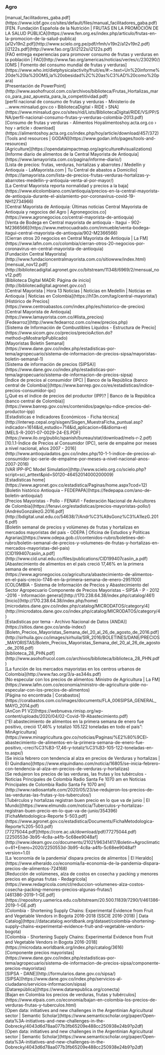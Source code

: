 <dt>

### Agro

<dl>

<dt>[manual_facilitadores_gaba.pdf](https://www.icbf.gov.co/sites/default/files/manual_facilitadores_gaba.pdf)</dt>

<dt>[FEN. Fundación Española de la Nutrición | FRUTAS EN LA PROMOCIÓN DE LA SALUD PÚBLICA](https://www.fen.org.es/index.php/articulo/frutas-en-la-promocion-de-la-salud-publica)</dt>

<dt>[a12v19n2.pdf](http://www.scielo.org.pe/pdf/rfmh/v19n2/a12v19n2.pdf)</dt>

<dt>[i2122s.pdf](http://www.fao.org/3/i2122s/i2122s.pdf)</dt>

<dt>[FAO entrega experiencias para promover consumo de frutas y verduras en la población | FAO](http://www.fao.org/americas/noticias/ver/es/c/230290/)</dt>

<dt>[OMS | Fomento del consumo mundial de frutas y verduras](https://www.who.int/dietphysicalactivity/fruit/es/#:~:text=Un%20informe%20de%20la%20OMS,la%20obesidad%2C%20as%C3%AD%20como%20para)</dt>

<dt>[Presentación de PowerPoint](http://www.asohofrucol.com.co/archivos/biblioteca/Frutas_Hortalizas_marco_para_paz_apuesta_para_la_competitividad.pdf)</dt>

<dt>[perfil nacional de consumo de frutas y verduras - Ministerio de ...www.minsalud.gov.co › BibliotecaDigital › RIDE › SNA](https://www.minsalud.gov.co/sites/rid/Lists/BibliotecaDigital/RIDE/VS/PP/SNA/perfil-nacional-consumo-frutas-y-verduras-colombia-2013.pdf)</dt>

<dt>[Consumo de frutas y verduras - Alimentos Hoyalimentoshoy.acta.org.co › hoy › article › download](https://alimentoshoy.acta.org.co/index.php/hoy/article/download/457/372)</dt>

<dt>[Tools and resources | GODAN](https://www.godan.info/pages/tools-and-resources)</dt>

<dt>[Agriculture](https://opendataimpactmap.org/agriculture#visualizations)</dt>

<dt>[Informe diario de alimentos de la Central Mayorista de Antioquia](https://www.lamayorista.com.co/pagina/informe-diario/)</dt>

<dt>[Lista de precios: frutas, verduras, hortalizas y abarrotes / Medellín y Antioquia - LaMayorista.com | Tu Central de abastos a Domicilio‎](https://lamayorista.com/lista-de-precios-frutas-verduras-hortalizas-y-abarrotes-medellin-y-antioquia-venta-al-por-mayor/)</dt>

<dt>[La Central Mayorista reporta normalidad y precios a la baja](https://www.elcolombiano.com/antioquia/precios-en-la-central-mayorista-de-antioquia-durante-el-aislamiento-por-coronavirus-covid-19-NH12734966)</dt>

<dt>[Central Mayorista de Antioquia: Últimas noticias Central Mayorista de Antioquia y negocios del Agro | Agronegocios.co](https://www.agronegocios.co/central-mayorista-de-antioquia)</dt>

<dt>[Venta de Bodega en Central mayorista de antioquia - Itagui - 902-M2366566](https://www.metrocuadrado.com/inmueble/venta-bodega-itagui-central-mayorista-de-antioquia/902-M2366566)</dt>

<dt>[Cierran otros 20 negocios en Central Mayorista de Antioquia | La FM](https://www.lafm.com.co/colombia/cierran-otros-20-negocios-por-coronavirus-en-central-mayorista-de-antioquia)</dt>

<dt>[Fundación Central Mayorista](http://www.fundacioncentralmayorista.com.co/sitiowww/index.html)</dt>

<dt>[mensual_nov12.pdf](http://bibliotecadigital.agronet.gov.co/bitstream/11348/6969/2/mensual_nov12.pdf)</dt>

<dt>[Biblioteca Digital MADR: Página de inicio](http://bibliotecadigital.agronet.gov.co/)</dt>

<dt>[Central Mayorista | Hora 13 Noticias | Noticias en Medellín | Noticias en Antioquia | Noticias en Colombia](https://h13n.com/tag/central-mayorista/)</dt>

<dt>[Histórico de Precios](https://www.centroabastos.com/index.php/es/historico-de-precios)</dt>

<dt>[Central Mayorista de Antioquia](https://www.lamayorista.com.co/#lista_precios)</dt>

<dt>[Fedearroz](http://www.fedearroz.com.co/new/precios.php)</dt>

<dt>[Sistema de Información de Combustibles Líquidos - Estructura de Precio](https://www.sicom.gov.co/precios/precioAction.do?method=pMostrarIpPublicado)</dt>

<dt>[Mayoristas Boletín Semanal](https://www.dane.gov.co/index.php/estadisticas-por-tema/agropecuario/sistema-de-informacion-de-precios-sipsa/mayoristas-boletin-semanal-1)</dt>

<dt>[Sistema de información de precios (SIPSA)](https://www.dane.gov.co/index.php/estadisticas-por-tema/agropecuario/sistema-de-informacion-de-precios-sipsa)</dt>

<dt>[Índice de precios al consumidor (IPC) | Banco de la República (banco central de Colombia)](https://www.banrep.gov.co/es/estadisticas/indice-precios-consumidor-ipc)</dt>

<dt>[¿Qué es el índice de precios del productor (IPP)? | Banco de la República (banco central de Colombia)](https://www.banrep.gov.co/es/contenidos/page/qu-ndice-precios-del-productor-ipp)</dt>

<dt>[Estadísticas e Indicadores Económicos - Ficha técnica](http://interwp.cepal.org/sisgen/Sisgen_MuestraFicha_puntual.asp?indicador=1614&id_estudio=714&id_aplicacion=6&idioma=e)</dt>

<dt>[MELS-R-2001-07-0029-24-ES.PDF](https://www.ilo.org/public/spanish/bureau/stat/download/mels-r-2.pdf)</dt>

<dt>[10.1.1-Índice de Precios al Consumidor (IPC), serie de empalme por meses a nivel nacional, años 2007 - 2016](http://www.antioquiadatos.gov.co/index.php/10-1-1-indice-de-precios-al-consumidor-ipc-serie-de-empalme-por-meses-a-nivel-nacional-anos-2007-2016)</dt>

<dt>[VAR IPP-IPC Model Simulation](http://www.scielo.org.co/scielo.php?script=sci_arttext&pid=S0120-46452014000200009)</dt>

<dt>[Estadísticas home](https://www.agronet.gov.co/estadistica/Paginas/home.aspx?cod=12)</dt>

<dt>[Boletín histórico Antioquia – FEDEPAPA](https://fedepapa.com/ano-de-boletin-antioquia/)</dt>

<dt>[Precios Mayoristas - Pollo - FENAVI - Federación Nacional de Avicultores de Colombia](https://fenavi.org/estadisticas/precios-mayoristas-pollo/)</dt>

<dt>[AndrésGonzálezG.2016.pdf](http://bdigital.unal.edu.co/54638/7/Andr%C3%A9sGonz%C3%A1lezG.2016.pdf)</dt>

<dt>[Boletín semanal de precios y volúmenes de frutas y hortalizas en mercados mayoristas del país - ODEPA | Oficina de Estudios y Políticas Agrarias](https://www.odepa.gob.cl/contenidos-rubro/boletines-del-rubro/boletin-semanal-de-precios-y-volumenes-de-frutas-y-hortalizas-en-mercados-mayoristas-del-pais)</dt>

<dt>[CID199407casiin_a.pdf](http://www.cid.unal.edu.co/files/publications/CID199407casiin_a.pdf)</dt>

<dt>[Abastecimiento de alimentos en el país creció 17,46% en la primera semana de enero](https://www.agronegocios.co/agricultura/abastecimiento-de-alimentos-en-el-pais-crecio-1746-en-la-primera-semana-de-enero-2951100)</dt>

<dt>[COLOMBIA - Sistema de Información de Precios y Abastecimiento del Sector Agropecuario Componente de Precios Mayoristas – SIPSA - P - 2012 -2016 - Información general](http://170.238.64.38/index.php/catalog/461)</dt>

<dt>[Inicio](http://170.238.64.38/index.php/home)</dt>

<dt>[microdatos.dane.gov.co/index.php/catalog/MICRODATOS/category/4](http://microdatos.dane.gov.co/index.php/catalog/MICRODATOS/category/4)</dt>

<dt>[Estadisticas por tema - Archivo Nacional de Datos (ANDA)](https://sitios.dane.gov.co/anda-index/)</dt>

<dt>[Boletn_Precios_Mayoristas_Semana_del_20_al_26_de_agosto_de_2016.pdf](http://sirhuila.gov.co/images/sirhuila/SIR_2016/BOLETINES/DANE/PRECIOS_MAYORISTAS/Boletn_Precios_Mayoristas_Semana_del_20_al_26_de_agosto_de_2016.pdf)</dt>

<dt>[biblioteca_28_PHN.pdf](http://www.asohofrucol.com.co/archivos/biblioteca/biblioteca_28_PHN.pdf)</dt>

<dt>[La función de los mercados mayoristas en los centros urbanos de Colombia](http://www.fao.org/3/a-as344s.pdf)</dt>

<dt>[No especular con los precios de alimentos: Ministro de Agricultura | La FM](https://www.lafm.com.co/economia/ministro-de-agricultura-pide-no-especular-con-los-precios-de-alimentos)</dt>

<dt>[Página no encontrada | Corabastos](https://corabastos.com.co/images/documents/FLA_006SIPSA_GENERAL_MAYO_2014.pdf)</dt>

<dt>[AnCon P1 V2](https://webnueva.rimisp.org/wp-content/uploads/2020/04/02-Covid-19-Abastecimiento.pdf)</dt>

<dt>[“El abastecimiento de alimentos en la primera semana de enero fue positivo, creció 17,46% y totalizó 105.122 toneladas en todo el país”: MinAgricultura](https://www.minagricultura.gov.co/noticias/Paginas/%E2%80%9CEl-abastecimiento-de-alimentos-en-la-primera-semana-de-enero-fue-positivo,-creci%C3%B3-17,46-y-totaliz%C3%B3-105-122-toneladas-en-to.aspx/)</dt>

<dt>[Se inicia febrero con tendencia al alza en precios de Verduras y hortalizas | El Quindiano](https://www.elquindiano.com/noticia/16805/se-inicia-febrero-con-tendencia-al-alza-en-precios-de-verduras-y-hortalizas)</dt>

<dt>[Se redujeron los precios de las verduras, las frutas y los tubérculos - Noticias Principales de Colombia Radio Santa Fe 1070 am en Noticias Principales de Colombia Radio Santa Fe 1070 am](http://www.radiosantafe.com/2020/05/23/se-redujeron-los-precios-de-las-verduras-las-frutas-y-los-tuberculos/)</dt>

<dt>[Tubérculos y hortalizas registran buen precio en lo que va de junio | El Mundo](https://www.elmundo.com/noticia/Tuberculos-y-hortalizas-registran-buen-precio-en-lo-que-va-de-junio/354396)</dt>

<dt>[FichaMetodologica-Reporte 5-503.pdf](https://www.agronet.gov.co/estadistica/Documents/FichaMetodologica-Reporte%205-503.pdf)</dt>

<dt>[77275044.pdf](https://core.ac.uk/download/pdf/77275044.pdf)</dt>

<dt>[2250553d-3b95-4c8a-a4fb-5c68ee9048af](http://www.ideam.gov.co/documents/21021/96341417/Boletin+Agroclimatico+61+Enero+2020/2250553d-3b95-4c8a-a4fb-5c68ee9048af?version=1.0)</dt>

<dt>[La ‘economía de la pandemia’ dispara precios de alimentos | El Heraldo](https://www.elheraldo.co/economia/la-economia-de-la-pandemia-dispara-precios-de-alimentos-724168)</dt>

<dt>[Reducción de volúmenes, alza de costos en cosecha y packing y menores precios en algunas frutas - Redagrícola](https://www.redagricola.com/cl/reduccion-volumenes-alza-costos-cosecha-packing-menores-precios-algunas-frutas/)</dt>

<dt>[461386-2019-1-GE.pdf](https://repository.uamerica.edu.co/bitstream/20.500.11839/7290/1/461386-2019-1-GE.pdf)</dt>

<dt>[Colombia - Shortening Supply Chains: Experimental Evidence from Fruit and Vegetable Vendors in Bogota 2016-2018 (SSCIE 2016-2018) | Data Catalog](https://datacatalog.worldbank.org/dataset/colombia-shortening-supply-chains-experimental-evidence-fruit-and-vegetable-vendors-bogota)</dt>

<dt>[Colombia - Shortening Supply Chains: Experimental Evidence from Fruit and Vegetable Vendors in Bogota 2016-2018](https://microdata.worldbank.org/index.php/catalog/3616)</dt>

<dt>[Componente precios mayoristas](https://www.dane.gov.co/index.php/estadisticas-por-tema/agropecuario/sistema-de-informacion-de-precios-sipsa/componente-precios-mayoristas)</dt>

<dt>[SIPSA - DANE](http://formularios.dane.gov.co/sipsa/)</dt>

<dt>[SIPSA](https://www.dane.gov.co/index.php/servicios-al-ciudadano/servicios-informacion/sipsa)</dt>

<dt>[Datarepública](https://www.datarepublica.org/conecta)</dt>

<dt>[Bajan en Colombia los precios de verduras, frutas y tubérculos](https://www.elpais.com.co/economia/bajan-en-colombia-los-precios-de-verduras-frutas-y-tuberculos.html)</dt>

<dt>[Open data: initiatives and new challenges in the Argentinian Agricultural sector | Semantic Scholar](https://www.semanticscholar.org/paper/Open-data%3A-initiatives-and-new-challenges-in-the-Dobrecky/4043d6d78aa077b3fb65209e488cc250938e24b9?p2df)</dt>

<dt>[Open data: initiatives and new challenges in the Argentinian Agricultural sector | Semantic Scholar](https://www.semanticscholar.org/paper/Open-data%3A-initiatives-and-new-challenges-in-the-Dobrecky/4043d6d78aa077b3fb65209e488cc250938e24b9?p2df)</dt>

</dl>

</dt>
